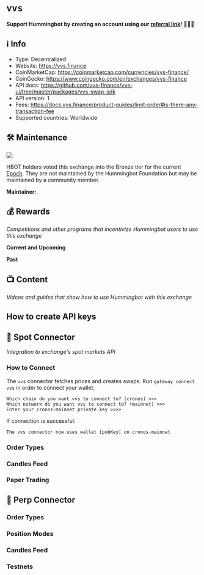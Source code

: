 # `vvs`

**Support Hummingbot by creating an account using our [referral link](https://vvs.finance/)!** 🙏🙏🙏

## ℹ️ Info

- Type: Decentralized
- Website: <https://vvs.finance>
- CoinMarketCap: <https://coinmarketcap.com/currencies/vvs-finance/>
- CoinGecko: <https://www.coingecko.com/en/exchanges/vvs-finance>
- API docs: <https://github.com/vvs-finance/vvs-ui/tree/master/packages/vvs-swap-sdk>
- API version: 1
- Fees: https://docs.vvs.finance/product-guides/limit-order#is-there-any-transaction-fee
- Supported countries: Worldwide

## 🛠 Maintenance

![](https://img.shields.io/static/v1?label=Hummingbot&message=BRONZE&color=green)

HBOT holders voted this exchange into the Bronze tier for the current [Epoch](/governance/epochs). They are not maintained by the Hummingbot Foundation but may be maintained by a community member.

**Maintainer:** 

## 💰 Rewards
*Competitions and other programs that incentivize Hummingbot users to use this exchange*

**Current and Upcoming**



**Past**



## 📺 Content
*Videos and guides that show how to use Hummingbot with this exchange*



## How to create API keys

## 🔀 Spot Connector
*Integration to exchange's spot markets API*


### How to Connect

The `vvs` connector fetches prices and creates swaps. Run `gateway connect vvs` in order to connect your wallet:

```
Which chain do you want vvs to connect to? (cronos) >>>
Which network do you want vvs to connect to? (mainnet) >>>
Enter your cronos-mainnet private key >>>>
```

If connection is successful:

```
The vvs connector now uses wallet [pubKey] on cronos-mainnet
```



### Order Types


### Candles Feed

### Paper Trading


## 🔀 Perp Connector


### Order Types


### Position Modes


### Candles Feed


### Testnets

